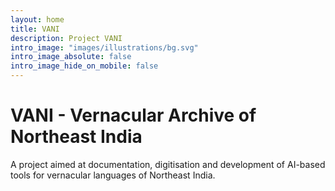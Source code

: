 ```yaml
---
layout: home
title: VANI
description: Project VANI
intro_image: "images/illustrations/bg.svg"
intro_image_absolute: false
intro_image_hide_on_mobile: false
---
```


# VANI - Vernacular Archive of Northeast India

A project aimed at documentation, digitisation and development of AI-based tools for vernacular languages of Northeast India.
